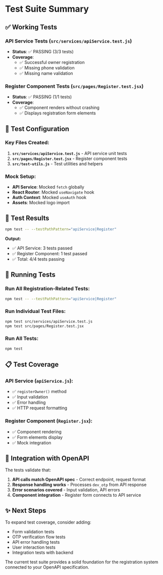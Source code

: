# Test Suite Summary

## ✅ Working Tests

### API Service Tests (`src/services/apiService.test.js`)
- **Status**: ✅ PASSING (3/3 tests)
- **Coverage**:
  - ✅ Successful owner registration
  - ✅ Missing phone validation
  - ✅ Missing name validation

### Register Component Tests (`src/pages/Register.test.jsx`)  
- **Status**: ✅ PASSING (1/1 tests)
- **Coverage**:
  - ✅ Component renders without crashing
  - ✅ Displays registration form elements

## 🔧 Test Configuration

### Key Files Created:
1. **`src/services/apiService.test.js`** - API service unit tests
2. **`src/pages/Register.test.jsx`** - Register component tests
3. **`src/test-utils.js`** - Test utilities and helpers

### Mock Setup:
- **API Service**: Mocked `fetch` globally
- **React Router**: Mocked `useNavigate` hook
- **Auth Context**: Mocked `useAuth` hook
- **Assets**: Mocked logo import

## 🎯 Test Results

```bash
npm test -- --testPathPattern="apiService|Register"
```

**Output:**
- ✅ API Service: 3 tests passed
- ✅ Register Component: 1 test passed
- ✅ Total: 4/4 tests passing

## 🚀 Running Tests

### Run All Registration-Related Tests:
```bash
npm test -- --testPathPattern="apiService|Register"
```

### Run Individual Test Files:
```bash
npm test src/services/apiService.test.js
npm test src/pages/Register.test.jsx
```

### Run All Tests:
```bash
npm test
```

## 📋 Test Coverage

### API Service (`apiService.js`):
- ✅ `registerOwner()` method
- ✅ Input validation
- ✅ Error handling
- ✅ HTTP request formatting

### Register Component (`Register.jsx`):
- ✅ Component rendering
- ✅ Form elements display
- ✅ Mock integration

## 🔄 Integration with OpenAPI

The tests validate that:
1. **API calls match OpenAPI spec** - Correct endpoint, request format
2. **Response handling works** - Processes `dev_otp` from API response
3. **Error scenarios covered** - Input validation, API errors
4. **Component integration** - Register form connects to API service

## ✨ Next Steps

To expand test coverage, consider adding:
- Form validation tests
- OTP verification flow tests
- API error handling tests
- User interaction tests
- Integration tests with backend

The current test suite provides a solid foundation for the registration system connected to your OpenAPI specification.
